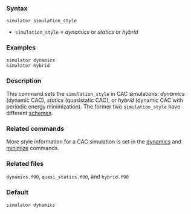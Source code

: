 
### Syntax

	simulator simulation_style

* `simulation_style` = _dynamics_ or _statics_ or _hybrid_

### Examples

	simulator dynamics
	simulator hybrid

### Description

This command sets the `simulation_style` in CAC simulations: _dynamics_ (dynamic CAC), _statics_ (quasistatic CAC), or _hybrid_ (dynamic CAC with periodic energy minimization). The former two `simulation_style` have different [schemes](../chapter-3/scheme.md).

### Related commands

More style information for a CAC simulation is set in the [dynamics](dynamics.md) and [minimize](minimize.md) commands.

### Related files

`dynamics.f90`, `quasi_statics.f90`, and `hybrid.f90`

### Default

	simulator dynamics
